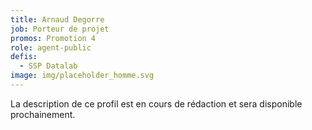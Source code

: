 ```yaml
---
title: Arnaud Degorre
job: Porteur de projet
promos: Promotion 4
role: agent-public
defis:
  - SSP Datalab
image: img/placeholder_homme.svg
---
```

La description de ce profil est en cours de rédaction et sera disponible prochainement.